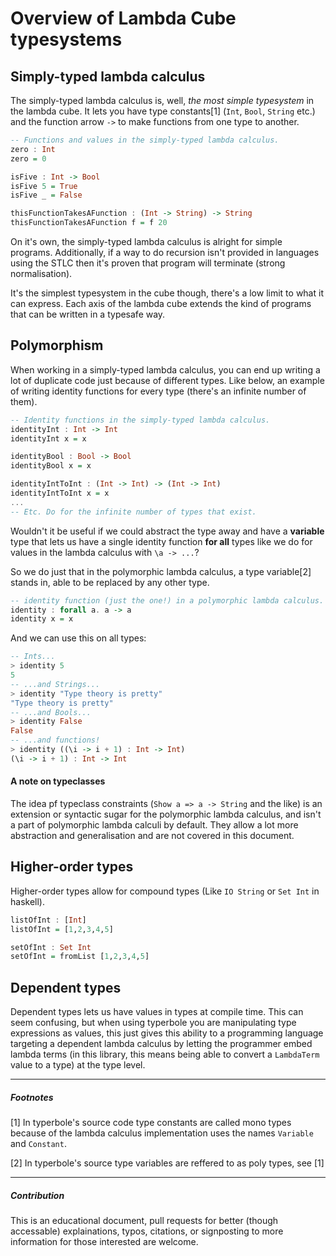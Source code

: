 # Overview of Lambda Cube typesystems

## Simply-typed lambda calculus

The simply-typed lambda calculus is, well, *the most simple typesystem* in the lambda cube. It lets you have type constants[1] (`Int`, `Bool`, `String` etc.) and the function arrow `->` to make functions from one type to another.

```haskell
-- Functions and values in the simply-typed lambda calculus.
zero : Int
zero = 0

isFive : Int -> Bool
isFive 5 = True
isFive _ = False

thisFunctionTakesAFunction : (Int -> String) -> String
thisFunctionTakesAFunction f = f 20
```

On it's own, the simply-typed lambda calculus is alright for simple programs. Additionally, if a way to do recursion isn't provided in languages using the STLC then it's proven that program will terminate (strong normalisation).

It's the simplest typesystem in the cube though, there's a low limit to what it can express. Each axis of the lambda cube extends the kind of programs that can be written in a typesafe way. 

## Polymorphism

When working in a simply-typed lambda calculus, you can end up writing a lot of duplicate code just because of different types. Like below, an example of writing identity functions for every type (there's an infinite number of them).

```haskell
-- Identity functions in the simply-typed lambda calculus.
identityInt : Int -> Int
identityInt x = x

identityBool : Bool -> Bool
identityBool x = x

identityIntToInt : (Int -> Int) -> (Int -> Int)
identityIntToInt x = x
...
-- Etc. Do for the infinite number of types that exist.
```

Wouldn't it be useful if we could abstract the type away and have a **variable** type that lets us have a single identity function **for all** types like we do for values in the lambda calculus with `\a -> ...`?

So we do just that in the polymorphic lambda calculus, a type variable[2] stands in, able to be replaced by any other type.

```haskell
-- identity function (just the one!) in a polymorphic lambda calculus.
identity : forall a. a -> a
identity x = x
```

And we can use this on all types:

```haskell
-- Ints...
> identity 5
5
-- ...and Strings...
> identity "Type theory is pretty"
"Type theory is pretty"
-- ...and Bools...
> identity False
False
-- ...and functions!
> identity ((\i -> i + 1) : Int -> Int)
(\i -> i + 1) : Int -> Int
```

#### A note on typeclasses

The idea pf typeclass constraints (`Show a => a -> String` and the like) is an extension or syntactic sugar for the polymorphic lambda calculus, and isn't a part of polymorphic lambda calculi by default. They allow a lot more abstraction and generalisation and are not covered in this document.

## Higher-order types

Higher-order types allow for compound types (Like `IO String` or `Set Int` in haskell).

```haskell
listOfInt : [Int]
listOfInt = [1,2,3,4,5]

setOfInt : Set Int
setOfInt = fromList [1,2,3,4,5]
```

## Dependent types

Dependent types lets us have values in types at compile time. This can seem confusing, but when using typerbole you are manipulating type expressions as values, this just gives this ability to a programming language targeting a dependent lambda calculus by letting the programmer embed lambda terms (in this library, this means being able to convert a `LambdaTerm` value to a type) at the type level.

<!-- Example wanted -->

***
##### Footnotes

[1] In typerbole's source code type constants are called mono types because of the lambda calculus implementation uses the names `Variable` and `Constant`.

[2] In typerbole's source type variables are reffered to as poly types, see [1]

***

##### Contribution

This is an educational document, pull requests for better (though accessable) explainations, typos, citations, or signposting to more information for those interested are welcome.
